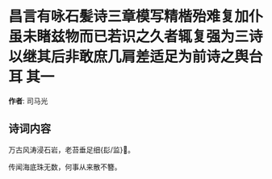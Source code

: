 # 昌言有咏石髪诗三章模写精楷殆难复加仆虽未睹兹物而已若识之久者辄复强为三诗以继其后非敢庶几肩差适足为前诗之舆台耳  其一

**作者**: 司马光

## 诗词内容

万古风涛浸石岩，老苔垂足细{髟/监}𩭹。

传闻海底珠无数，何事从来散不簪。

